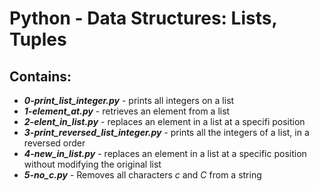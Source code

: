 # Python - Data Structures: Lists, Tuples
## Contains:
- ***0-print_list_integer.py*** - prints all integers on a list
- ***1-element_at.py*** - retrieves an element from a list
- ***2-elent_in_list.py*** - replaces an element in a list at a specifi position
- ***3-print_reversed_list_integer.py*** - prints all the integers of a list, in a reversed order
- ***4-new_in_list.py*** - replaces an element in a list at a specific position without modifying the original list
- ***5-no_c.py*** - Removes all characters *c* and *C* from a string

